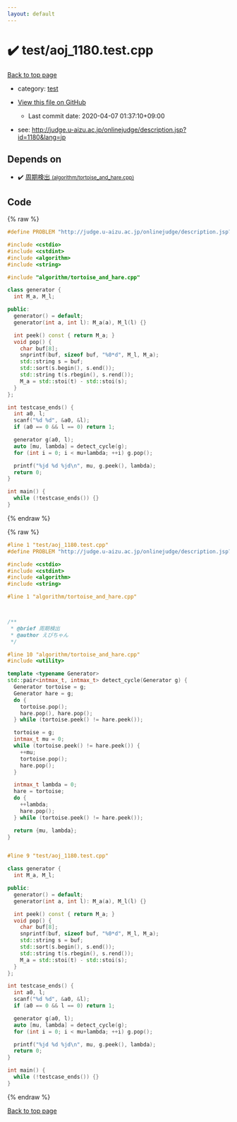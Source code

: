 ```yaml
---
layout: default
---
```


<!-- mathjax config similar to math.stackexchange -->
<script type="text/javascript" async
  src="https://cdnjs.cloudflare.com/ajax/libs/mathjax/2.7.5/MathJax.js?config=TeX-MML-AM_CHTML">
</script>
<script type="text/x-mathjax-config">
  MathJax.Hub.Config({
    TeX: { equationNumbers: { autoNumber: "AMS" }},
    tex2jax: {
      inlineMath: [ ['$','$'] ],
      processEscapes: true
    },
    "HTML-CSS": { matchFontHeight: false },
    displayAlign: "left",
    displayIndent: "2em"
  });
</script>

<script type="text/javascript" src="https://cdnjs.cloudflare.com/ajax/libs/jquery/3.4.1/jquery.min.js"></script>
<script src="https://cdn.jsdelivr.net/npm/jquery-balloon-js@1.1.2/jquery.balloon.min.js" integrity="sha256-ZEYs9VrgAeNuPvs15E39OsyOJaIkXEEt10fzxJ20+2I=" crossorigin="anonymous"></script>
<script type="text/javascript" src="../../assets/js/copy-button.js"></script>
<link rel="stylesheet" href="../../assets/css/copy-button.css" />


# :heavy_check_mark: test/aoj_1180.test.cpp

<a href="../../index.html">Back to top page</a>

* category: <a href="../../index.html#098f6bcd4621d373cade4e832627b4f6">test</a>
* <a href="{{ site.github.repository_url }}/blob/master/test/aoj_1180.test.cpp">View this file on GitHub</a>
    - Last commit date: 2020-04-07 01:37:10+09:00


* see: <a href="http://judge.u-aizu.ac.jp/onlinejudge/description.jsp?id=1180&lang=jp">http://judge.u-aizu.ac.jp/onlinejudge/description.jsp?id=1180&lang=jp</a>


## Depends on

* :heavy_check_mark: <a href="../../library/algorithm/tortoise_and_hare.cpp.html">周期検出 <small>(algorithm/tortoise_and_hare.cpp)</small></a>


## Code

<a id="unbundled"></a>
{% raw %}
```cpp
#define PROBLEM "http://judge.u-aizu.ac.jp/onlinejudge/description.jsp?id=1180&lang=jp"

#include <cstdio>
#include <cstdint>
#include <algorithm>
#include <string>

#include "algorithm/tortoise_and_hare.cpp"

class generator {
  int M_a, M_l;

public:
  generator() = default;
  generator(int a, int l): M_a(a), M_l(l) {}

  int peek() const { return M_a; }
  void pop() {
    char buf[8];
    snprintf(buf, sizeof buf, "%0*d", M_l, M_a);
    std::string s = buf;
    std::sort(s.begin(), s.end());
    std::string t(s.rbegin(), s.rend());
    M_a = std::stoi(t) - std::stoi(s);
  }
};

int testcase_ends() {
  int a0, l;
  scanf("%d %d", &a0, &l);
  if (a0 == 0 && l == 0) return 1;

  generator g(a0, l);
  auto [mu, lambda] = detect_cycle(g);
  for (int i = 0; i < mu+lambda; ++i) g.pop();

  printf("%jd %d %jd\n", mu, g.peek(), lambda);
  return 0;
}

int main() {
  while (!testcase_ends()) {}
}

```
{% endraw %}

<a id="bundled"></a>
{% raw %}
```cpp
#line 1 "test/aoj_1180.test.cpp"
#define PROBLEM "http://judge.u-aizu.ac.jp/onlinejudge/description.jsp?id=1180&lang=jp"

#include <cstdio>
#include <cstdint>
#include <algorithm>
#include <string>

#line 1 "algorithm/tortoise_and_hare.cpp"



/**
 * @brief 周期検出
 * @author えびちゃん
 */

#line 10 "algorithm/tortoise_and_hare.cpp"
#include <utility>

template <typename Generator>
std::pair<intmax_t, intmax_t> detect_cycle(Generator g) {
  Generator tortoise = g;
  Generator hare = g;
  do {
    tortoise.pop();
    hare.pop(), hare.pop();
  } while (tortoise.peek() != hare.peek());

  tortoise = g;
  intmax_t mu = 0;
  while (tortoise.peek() != hare.peek()) {
    ++mu;
    tortoise.pop();
    hare.pop();
  }

  intmax_t lambda = 0;
  hare = tortoise;
  do {
    ++lambda;
    hare.pop();
  } while (tortoise.peek() != hare.peek());

  return {mu, lambda};
}


#line 9 "test/aoj_1180.test.cpp"

class generator {
  int M_a, M_l;

public:
  generator() = default;
  generator(int a, int l): M_a(a), M_l(l) {}

  int peek() const { return M_a; }
  void pop() {
    char buf[8];
    snprintf(buf, sizeof buf, "%0*d", M_l, M_a);
    std::string s = buf;
    std::sort(s.begin(), s.end());
    std::string t(s.rbegin(), s.rend());
    M_a = std::stoi(t) - std::stoi(s);
  }
};

int testcase_ends() {
  int a0, l;
  scanf("%d %d", &a0, &l);
  if (a0 == 0 && l == 0) return 1;

  generator g(a0, l);
  auto [mu, lambda] = detect_cycle(g);
  for (int i = 0; i < mu+lambda; ++i) g.pop();

  printf("%jd %d %jd\n", mu, g.peek(), lambda);
  return 0;
}

int main() {
  while (!testcase_ends()) {}
}

```
{% endraw %}

<a href="../../index.html">Back to top page</a>

